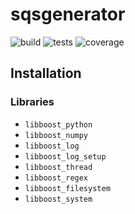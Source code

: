 # sqsgenerator

![build](https://git.unileoben.ac.at/p1655622/sqsgenerator/badges/relaunch/pipeline.svg?style=flat&key_text=build)
![tests](https://git.unileoben.ac.at/p1655622/sqsgenerator/badges/relaunch/pipeline.svg?style=flat&key_text=tests)
![coverage](https://git.unileoben.ac.at/p1655622/sqsgenerator/badges/relaunch/coverage.svg)

## Installation

### Libraries
  - `libboost_python`
  - `libboost_numpy`
  - `libboost_log`
  - `libboost_log_setup`
  - `libboost_thread`
  - `libboost_regex`
  - `libboost_filesystem`
  - `libboost_system`